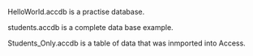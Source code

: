 HelloWorld.accdb is a practise database.

students.accdb is a complete data base example.

Students_Only.accdb is a table of data that was inmported into Access.
